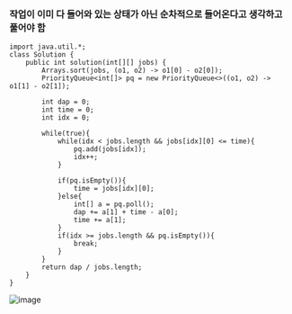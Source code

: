### 작업이 이미 다 들어와 있는 상태가 아닌 순차적으로 들어온다고 생각하고 풀어야 함

```
import java.util.*;
class Solution {
    public int solution(int[][] jobs) {
        Arrays.sort(jobs, (o1, o2) -> o1[0] - o2[0]);
        PriorityQueue<int[]> pq = new PriorityQueue<>((o1, o2) -> o1[1] - o2[1]);
        
        int dap = 0;
        int time = 0;
        int idx = 0;
        
        while(true){
            while(idx < jobs.length && jobs[idx][0] <= time){
                pq.add(jobs[idx]);
                idx++;
            }
            
            if(pq.isEmpty()){
                time = jobs[idx][0];
            }else{
                int[] a = pq.poll();
                dap += a[1] + time - a[0];
                time += a[1];
            }
            if(idx >= jobs.length && pq.isEmpty()){
                break;
            }
        }
        return dap / jobs.length;
    }
}
```
![image](https://github.com/user-attachments/assets/bef1684b-e2bd-4988-9acf-763d27d7c42b)
